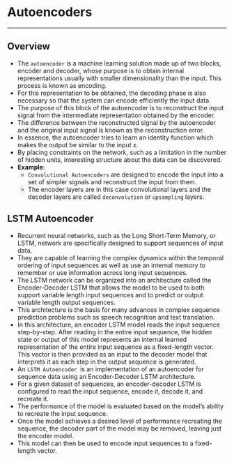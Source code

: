 # Autoencoders 
_____

## Overview

- The `autoencoder` is a machine learning solution made up of two blocks, encoder and decoder, whose purpose is to obtain internal representations usually with smaller dimensionality than the input. This process is known as encoding. 
- For this representation to be obtained, the decoding phase is also necessary so that the system can encode efficiently the input data. 
- The purpose of this block of the autoencoder is to reconstruct the input signal from the intermediate representation obtained by the encoder. 
- The difference between the reconstructed signal by the autoencoder and the original input signal is known as the reconstruction error. 
- In essence, the autoencoder tries to learn an identity function which makes the output  be similar to the input x. 
- By placing constraints on the network, such as a limitation in the number of hidden units, interesting structure about the data can be discovered. 
- **Example**: 
  - `Convolutional Autoencoders` are designed to encode the input into a set of simpler signals and reconstruct the input from them. 
  - The encoder layers are in this case convolutional layers and the decoder layers are called `deconvolution` or `upsampling` layers.


## LSTM Autoencoder 

- Recurrent neural networks, such as the Long Short-Term Memory, or LSTM, network are specifically designed to support sequences of input data.
- They are capable of learning the complex dynamics within the temporal ordering of input sequences as well as use an internal memory to remember or use information across long input sequences.
- The LSTM network can be organized into an architecture called the Encoder-Decoder LSTM that allows the model to be used to both support variable length input sequences and to predict or output variable length output sequences.
- This architecture is the basis for many advances in complex sequence prediction problems such as speech recognition and text translation.
- In this architecture, an encoder LSTM model reads the input sequence step-by-step. After reading in the entire input sequence, the hidden state or output of this model represents an internal learned representation of the entire input sequence as a fixed-length vector. This vector is then provided as an input to the decoder model that interprets it as each step in the output sequence is generated.
- An `LSTM Autoencoder `is an implementation of an autoencoder for sequence data using an Encoder-Decoder LSTM architecture.
- For a given dataset of sequences, an encoder-decoder LSTM is configured to read the input sequence, encode it, decode it, and recreate it. 
- The performance of the model is evaluated based on the model’s ability to recreate the input sequence.
- Once the model achieves a desired level of performance recreating the sequence, the decoder part of the model may be removed, leaving just the encoder model. 
- This model can then be used to encode input sequences to a fixed-length vector.
